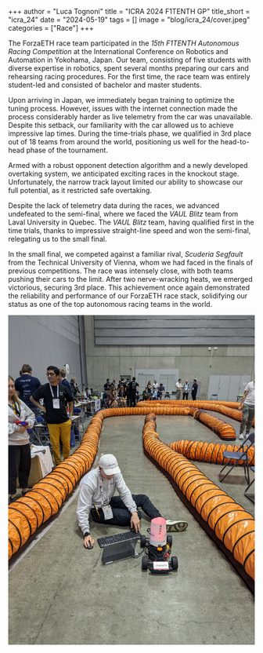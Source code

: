 +++
author = "Luca Tognoni"
title = "ICRA 2024 F1TENTH GP"
title_short = "icra_24"
date = "2024-05-19"
tags = []
image = "blog/icra_24/cover.jpeg"
categories = ["Race"]
+++

The ForzaETH race team participated in the *15th F1TENTH Autonomous Racing Competition* at the International Conference on Robotics and Automation in Yokohama, Japan. Our team, consisting of five students with diverse expertise in robotics, spent several months preparing our cars and rehearsing racing procedures. For the first time, the race team was entirely student-led and consisted of bachelor and master students. 

Upon arriving in Japan, we immediately began training to optimize the tuning process. However, issues with the internet connection made the process considerably harder as live telemetry from the car was unavailable. Despite this setback, our familiarity with the car allowed us to achieve impressive lap times. During the time-trials phase, we qualified in 3rd place out of 18 teams from around the world, positioning us well for the head-to-head phase of the tournament.

Armed with a robust opponent detection algorithm and a newly developed overtaking system, we anticipated exciting races in the knockout stage. Unfortunately, the narrow track layout limited our ability to showcase our full potential, as it restricted safe overtaking.

Despite the lack of telemetry data during the races, we advanced undefeated to the semi-final, where we faced the *VAUL Blitz* team from Laval University in Quebec. The *VAUL Blitz* team, having qualified first in the time trials, thanks to impressive straight-line speed and won the semi-final, relegating us to the small final.

In the small final, we competed against a familiar rival, *Scuderia Segfault* from the Technical University of Vienna, whom we had faced in the finals of previous competitions. The race was intensely close, with both teams pushing their cars to the limit. After two nerve-wracking heats, we emerged victorious, securing 3rd place. This achievement once again demonstrated the reliability and performance of our ForzaETH race stack, solidifying our status as one of the top autonomous racing teams in the world.


![Image of the Race Track](race_track_setup.jpg "Seting up the car without internet connection")